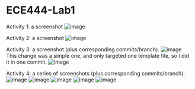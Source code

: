 # ECE444-Lab1
Activity 1: a screenshot
![image](https://github.com/fabinjoe/ECE444-Lab1/assets/66658906/cce25f15-2760-4c8c-824f-df3667f247dd)

Activity 2: a screenshot 
![image](https://github.com/fabinjoe/ECE444-F2023-Lab1/assets/66658906/d3a054b6-5999-47dd-bc5d-facedd1b0f47)

Activity 3: a screenshot (plus corresponding commits/branch).
![image](https://github.com/fabinjoe/ECE444-F2023-Lab1/assets/66658906/8357035d-007a-4658-b10d-ed727f24388f)
This change was a simple one, and only targeted one template file, so I did it in one commit.
![image](https://github.com/fabinjoe/ECE444-F2023-Lab1/assets/66658906/8120a50b-1920-43a9-8952-73eea7a404f9)

Activity 4: a series of screenshots (plus corresponding commits/branch).
![image](https://github.com/fabinjoe/ECE444-F2023-Lab1/assets/66658906/4a2aabe2-5d54-4085-88ef-a1f84a7c9d97)
![image](https://github.com/fabinjoe/ECE444-F2023-Lab1/assets/66658906/38d226bf-05cc-487d-8c05-7b5fecdcb5f8)
![image](https://github.com/fabinjoe/ECE444-F2023-Lab1/assets/66658906/143c5d2f-2bb1-480a-83f7-bee44a78b1cf)
![image](https://github.com/fabinjoe/ECE444-F2023-Lab1/assets/66658906/275380c7-8b57-479b-a084-921011912600)
![image](https://github.com/fabinjoe/ECE444-F2023-Lab1/assets/66658906/f928aad5-629d-4bb7-bb8d-91a7be0fd3e6)


